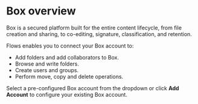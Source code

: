 # Box overview

Box is a secured platform built for the entire content lifecycle, from file creation and sharing, to co-editing, signature, classification, and retention.

Flows enables you to connect your Box account to:

* Add folders and add collaborators to Box.
* Browse and write folders.
* Create users and groups.
* Perform move, copy and delete operations.

Select a pre-configured Box account from the dropdown or click **Add Account** to configure your existing Box account.
